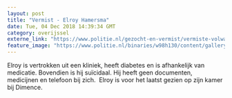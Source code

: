 ```yaml
---
layout: post
title: "Vermist - Elroy Hamersma"
date: Tue, 04 Dec 2018 14:39:34 GMT
category: overijssel
externe_link: "https://www.politie.nl/gezocht-en-vermist/vermiste-volwassenen/2018/september/elroy-hamersma.html"
feature_image: "https://www.politie.nl/binaries/w98h130/content/gallery/politie/vermist/vermiste-kinderen/2018/september/elroyhamersma.jpg"
---
```


Elroy is vertrokken uit een kliniek, heeft diabetes en is afhankelijk van medicatie. Bovendien is hij suïcidaal. Hij heeft geen documenten, medicijnen en telefoon bij zich.  Elroy is voor het laatst gezien op zijn kamer bij Dimence.
